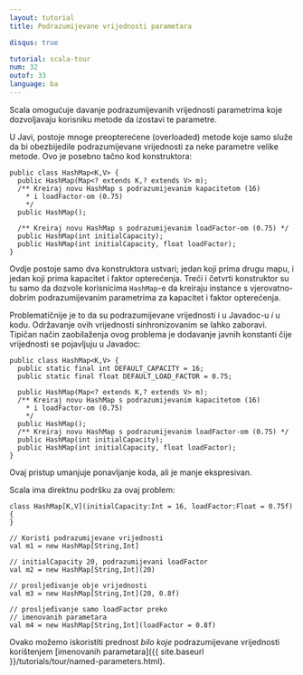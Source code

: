 ```yaml
---
layout: tutorial
title: Podrazumijevane vrijednosti parametara

disqus: true

tutorial: scala-tour
num: 32
outof: 33
language: ba
---
```


Scala omogućuje davanje podrazumijevanih vrijednosti parametrima koje dozvoljavaju korisniku metode da izostavi te parametre.

U Javi, postoje mnoge preopterećene (overloaded) metode koje samo služe da bi obezbijedile podrazumijevane vrijednosti za neke parametre velike metode.
Ovo je posebno tačno kod konstruktora:

    public class HashMap<K,V> {
      public HashMap(Map<? extends K,? extends V> m);	  
      /** Kreiraj novu HashMap s podrazumijevanim kapacitetom (16)
        * i loadFactor-om (0.75)
        */
      public HashMap();
	  
      /** Kreiraj novu HashMap s podrazumijevanim loadFactor-om (0.75) */
      public HashMap(int initialCapacity);
      public HashMap(int initialCapacity, float loadFactor);
    }

Ovdje postoje samo dva konstruktora ustvari; jedan koji prima drugu mapu, i jedan koji prima kapacitet i faktor opterećenja.
Treći i četvrti konstruktor su tu samo da dozvole korisnicima <code>HashMap</code>-e da kreiraju instance s vjerovatno-dobrim podrazumijevanim parametrima
za kapacitet i faktor opterećenja.

Problematičnije je to da su podrazumijevane vrijednosti i u Javadoc-u *i* u kodu.
Održavanje ovih vrijednosti sinhronizovanim se lahko zaboravi.
Tipičan način zaobilaženja ovog problema je dodavanje javnih konstanti čije vrijednosti se pojavljuju u Javadoc:

    public class HashMap<K,V> {
      public static final int DEFAULT_CAPACITY = 16;
      public static final float DEFAULT_LOAD_FACTOR = 0.75;

      public HashMap(Map<? extends K,? extends V> m);
      /** Kreiraj novu HashMap s podrazumijevanim kapacitetom (16)
        * i loadFactor-om (0.75)
        */
      public HashMap();
      /** Kreiraj novu HashMap s podrazumijevanim loadFactor-om (0.75) */
      public HashMap(int initialCapacity);
      public HashMap(int initialCapacity, float loadFactor);
    }

Ovaj pristup umanjuje ponavljanje koda, ali je manje ekspresivan.

Scala ima direktnu podršku za ovaj problem:

    class HashMap[K,V](initialCapacity:Int = 16, loadFactor:Float = 0.75f) {
    }

    // Koristi podrazumijevane vrijednosti
    val m1 = new HashMap[String,Int]

    // initialCapacity 20, podrazumijevani loadFactor
    val m2 = new HashMap[String,Int](20)

    // prosljeđivanje obje vrijednosti
    val m3 = new HashMap[String,Int](20, 0.8f)

    // prosljeđivanje samo loadFactor preko
    // imenovanih parametara
    val m4 = new HashMap[String,Int](loadFactor = 0.8f)

Ovako možemo iskoristiti prednost *bilo koje* podrazumijevane vrijednosti korištenjem [imenovanih parametara]({{ site.baseurl }}/tutorials/tour/named-parameters.html).
